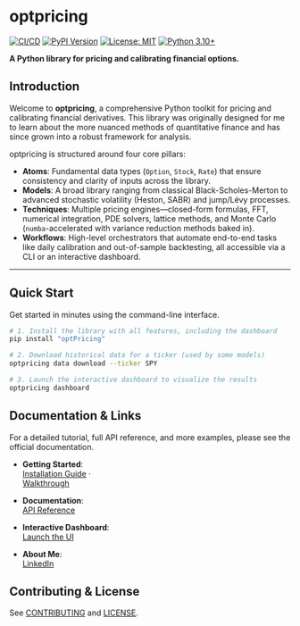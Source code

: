 # optpricing

[![CI/CD](https://github.com/diljit22/optpricing/actions/workflows/ci.yml/badge.svg)](https://github.com/diljit22/optpricing/actions/workflows/ci.yml)
[![PyPI Version](https://badge.fury.io/py/optpricing.svg)](https://pypi.org/project/optPricing/)
[![License: MIT](https://img.shields.io/badge/License-MIT-yellow.svg)](https://opensource.org/licenses/MIT)
[![Python 3.10+](https://img.shields.io/badge/python-3.10+-blue.svg)](https://www.python.org/downloads/)

**A Python library for pricing and calibrating financial options.**

## Introduction

Welcome to **optpricing**, a comprehensive Python toolkit for pricing and calibrating financial derivatives. This library was originally designed for me to learn about the more nuanced methods of quantitative finance and has since grown into a robust framework for analysis.

optpricing is structured around four core pillars:

- **Atoms**: Fundamental data types (`Option`, `Stock`, `Rate`) that ensure consistency and clarity of inputs across the library.
- **Models**: A broad library ranging from classical Black-Scholes-Merton to advanced stochastic volatility (Heston, SABR) and jump/Lévy processes.
- **Techniques**: Multiple pricing engines—closed-form formulas, FFT, numerical integration, PDE solvers, lattice methods, and Monte Carlo (`numba`-accelerated with variance reduction methods baked in).
- **Workflows**: High-level orchestrators that automate end-to-end tasks like daily calibration and out-of-sample backtesting, all accessible via a CLI or an interactive dashboard.

---

## Quick Start

Get started in minutes using the command-line interface.

```bash
# 1. Install the library with all features, including the dashboard
pip install "optPricing"

# 2. Download historical data for a ticker (used by some models)
optpricing data download --ticker SPY

# 3. Launch the interactive dashboard to visualize the results
optpricing dashboard

```

## Documentation & Links

For a detailed tutorial, full API reference, and more examples, please see the official documentation.

- **Getting Started**:  
  [Installation Guide](https://diljit22.github.io/optpricing/guide/installation/) ·  
  [Walkthrough](https://diljit22.github.io/optpricing/guide/getting_started/)

- **Documentation**:  
  [API Reference](https://diljit22.github.io/optpricing)

- **Interactive Dashboard**:  
  [Launch the UI](https://diljit22.github.io/optpricing/guide/dashboard/)

- **About Me**:  
  [LinkedIn](https://www.linkedin.com/in/singhdiljit/)

## Contributing & License

See [CONTRIBUTING](/CONTRIBUTING.md) and [LICENSE](LICENSE).
